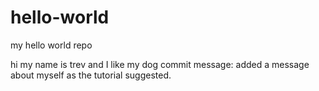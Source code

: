 # hello-world
my hello world repo

hi my name is trev and I like my dog
commit message:  added a message about myself as the tutorial suggested.
